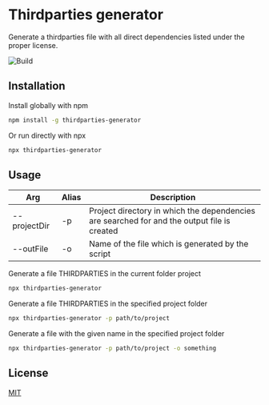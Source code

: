 # Thirdparties generator

Generate a thirdparties file with all direct dependencies listed under the proper license.

![Build](https://github.com/beawar/thirdparties-generator/actions/workflows/build-test.yml/badge.svg)

## Installation

Install globally with npm

```bash
npm install -g thirdparties-generator
```
Or run directly with npx
```bash
npx thirdparties-generator
```
## Usage

| Arg          | Alias | Description                                                                                 |
|--------------|-------|---------------------------------------------------------------------------------------------|
| --projectDir | -p    | Project directory in which the dependencies are searched for and the output file is created |
| --outFile    | -o    | Name of the file which is generated by the script                                           |


Generate a file THIRDPARTIES in the current folder project
```bash
npx thirdparties-generator
```

Generate a file THIRDPARTIES in the specified project folder
```bash
npx thirdparties-generator -p path/to/project
```

Generate a file with the given name in the specified project folder
```bash
npx thirdparties-generator -p path/to/project -o something
```
## License

[MIT](LICENSE)
